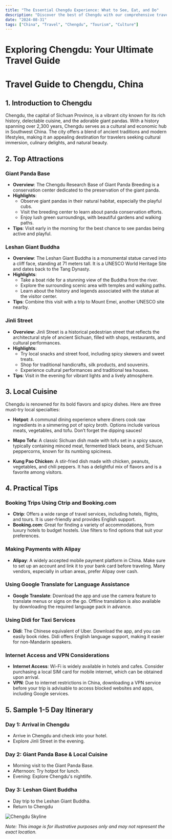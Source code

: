```yaml
---
title: "The Essential Chengdu Experience: What to See, Eat, and Do"
description: "Discover the best of Chengdu with our comprehensive travel guide. Explore top attractions, savor local cuisine, and get insider tips for an unforgettable Chinese adventure."
date: "2024-08-31"
tags: ["China", "Travel", "Chengdu", "Tourism", "Culture"]
---
```


# Exploring Chengdu: Your Ultimate Travel Guide

# Travel Guide to Chengdu, China

## 1. Introduction to Chengdu
Chengdu, the capital of Sichuan Province, is a vibrant city known for its rich history, delectable cuisine, and the adorable giant pandas. With a history spanning over 2,300 years, Chengdu serves as a cultural and economic hub in Southwest China. The city offers a blend of ancient traditions and modern lifestyles, making it an appealing destination for travelers seeking cultural immersion, culinary delights, and natural beauty.

## 2. Top Attractions

### Giant Panda Base
- **Overview**: The Chengdu Research Base of Giant Panda Breeding is a conservation center dedicated to the preservation of the giant panda. 
- **Highlights**:
  - Observe giant pandas in their natural habitat, especially the playful cubs.
  - Visit the breeding center to learn about panda conservation efforts.
  - Enjoy lush green surroundings, with beautiful gardens and walking paths.
- **Tips**: Visit early in the morning for the best chance to see pandas being active and playful.

### Leshan Giant Buddha
- **Overview**: The Leshan Giant Buddha is a monumental statue carved into a cliff face, standing at 71 meters tall. It is a UNESCO World Heritage Site and dates back to the Tang Dynasty.
- **Highlights**:
  - Take a boat ride for a stunning view of the Buddha from the river.
  - Explore the surrounding scenic area with temples and walking paths.
  - Learn about the history and legends associated with the statue at the visitor center.
- **Tips**: Combine this visit with a trip to Mount Emei, another UNESCO site nearby.

### Jinli Street
- **Overview**: Jinli Street is a historical pedestrian street that reflects the architectural style of ancient Sichuan, filled with shops, restaurants, and cultural performances.
- **Highlights**:
  - Try local snacks and street food, including spicy skewers and sweet treats.
  - Shop for traditional handicrafts, silk products, and souvenirs.
  - Experience cultural performances and traditional tea houses.
- **Tips**: Visit in the evening for vibrant lights and a lively atmosphere.

## 3. Local Cuisine
Chengdu is renowned for its bold flavors and spicy dishes. Here are three must-try local specialties:

- **Hotpot**: A communal dining experience where diners cook raw ingredients in a simmering pot of spicy broth. Options include various meats, vegetables, and tofu. Don’t forget the dipping sauces!
  
- **Mapo Tofu**: A classic Sichuan dish made with tofu set in a spicy sauce, typically containing minced meat, fermented black beans, and Sichuan peppercorns, known for its numbing spiciness.
  
- **Kung Pao Chicken**: A stir-fried dish made with chicken, peanuts, vegetables, and chili peppers. It has a delightful mix of flavors and is a favorite among visitors.

## 4. Practical Tips

### Booking Trips Using Ctrip and Booking.com
- **Ctrip**: Offers a wide range of travel services, including hotels, flights, and tours. It is user-friendly and provides English support.
- **Booking.com**: Great for finding a variety of accommodations, from luxury hotels to budget hostels. Use filters to find options that suit your preferences.

### Making Payments with Alipay
- **Alipay**: A widely accepted mobile payment platform in China. Make sure to set up an account and link it to your bank card before traveling. Many vendors, especially in urban areas, prefer Alipay over cash.

### Using Google Translate for Language Assistance
- **Google Translate**: Download the app and use the camera feature to translate menus or signs on the go. Offline translation is also available by downloading the required language pack in advance.

### Using Didi for Taxi Services
- **Didi**: The Chinese equivalent of Uber. Download the app, and you can easily book rides. Didi offers English language support, making it easier for non-Mandarin speakers.

### Internet Access and VPN Considerations
- **Internet Access**: Wi-Fi is widely available in hotels and cafes. Consider purchasing a local SIM card for mobile internet, which can be obtained upon arrival.
- **VPN**: Due to internet restrictions in China, downloading a VPN service before your trip is advisable to access blocked websites and apps, including Google services.

## 5. Sample 1-5 Day Itinerary

### Day 1: Arrival in Chengdu
- Arrive in Chengdu and check into your hotel.
- Explore Jinli Street in the evening.

### Day 2: Giant Panda Base & Local Cuisine
- Morning visit to the Giant Panda Base.
- Afternoon: Try hotpot for lunch.
- Evening: Explore Chengdu's nightlife.

### Day 3: Leshan Giant Buddha
- Day trip to the Leshan Giant Buddha.
- Return to Chengdu

<img src="https://source.unsplash.com/1600x900/?Chengdu,cityscape" alt="Chengdu Skyline" loading="lazy">

*Note: This image is for illustrative purposes only and may not represent the exact location.*

